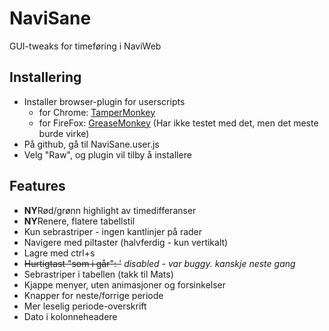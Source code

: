 NaviSane
========

GUI-tweaks for timeføring i NaviWeb

Installering
------------
* Installer browser-plugin for userscripts
  * for Chrome: [TamperMonkey](https://chrome.google.com/webstore/detail/tampermonkey/dhdgffkkebhmkfjojejmpbldmpobfkfo)
  * for FireFox: [GreaseMonkey](https://addons.mozilla.org/en-US/firefox/addon/greasemonkey/) (Har ikke testet med det, men det meste burde virke)
* På github, gå til NaviSane.user.js
* Velg "Raw", og plugin vil tilby å installere

Features
--------
* **NY**Rød/grønn highlight av timedifferanser
* **NY**Renere, flatere tabellstil
* Kun sebrastriper - ingen kantlinjer på rader
* Navigere med piltaster (halvferdig - kun vertikalt)
* Lagre med ctrl+s 
* ~~Hurtigtast "som i går": '~~ _disabled - var buggy. kanskje neste gang_
* Sebrastriper i tabellen (takk til Mats)
* Kjappe menyer, uten animasjoner og forsinkelser
* Knapper for neste/forrige periode
* Mer leselig periode-overskrift
* Dato i kolonneheadere
